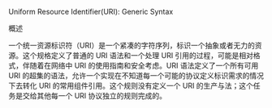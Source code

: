 Uniform Resource Identifier\(URI\): Generic Syntax

概述

一个统一资源标识符（URI）是一个紧凑的字符序列，标识一个抽象或者无力的资源。这个规格定义了普通的 URI 语法和一个处理 URI 引用的过程，可能是相对格式，伴随着在网络中 URI 的使用指南和安全考虑。URI 语法定义了一个所有可用 URI 的超集的语法，允许一个实现在不知道每一个可能的协议定义标识需求的情况下去转化 URI 的常用组件引用。这个规则没有定义一个 URI 的生产与法；这个任务是交给其他每一个 URI 协议独立的规则完成的。

